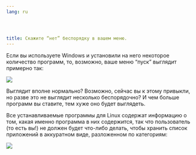 ```yaml
---
lang: ru




title: Скажите “нет” беспорядку в вашем меню.
---
```


Если вы используете Windows и установили на него некоторое количество программ, то, возможно, ваше меню “пуск” выглядит примерно так:

<img src="Images/windows_7_start_menu.png">

Выглядит вполне нормально? Возможно, сейчас вы к этому привыкли, но разве это не выглядит несколько беспорядочно? И чем больше программ вы ставите, тем хуже оно будет выглядеть.

Все устанавливаемые программы для Linux содержат информацию о том, какая именно программа в них содержится, так что пользователь (то есть вы!) не должен будет что-либо делать, чтобы хранить список приложений в аккуратном виде, разложенном по категориям:

<img src="Images/categories_menu.png">




